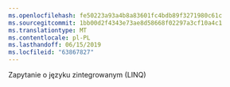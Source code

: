 ```yaml
---
ms.openlocfilehash: fe50223a93a4b8a83601fc4bdb89f3271980c61c
ms.sourcegitcommit: 1bb00d2f4343e73ae8d58668f02297a3cf10a4c1
ms.translationtype: MT
ms.contentlocale: pl-PL
ms.lasthandoff: 06/15/2019
ms.locfileid: "63867827"
---
```

Zapytanie o języku zintegrowanym (LINQ)